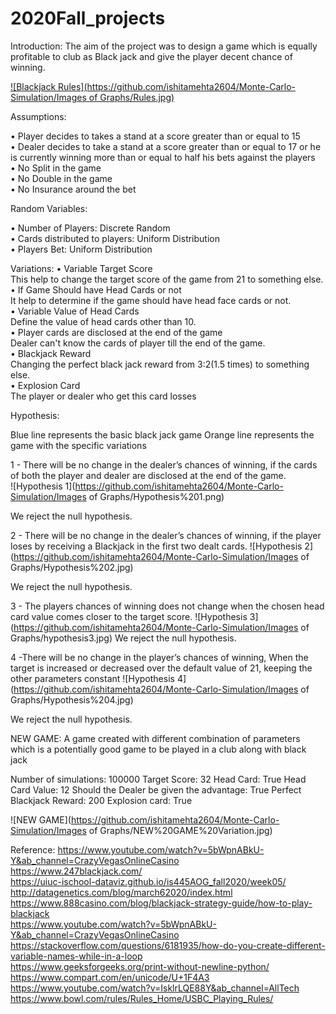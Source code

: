 # 2020Fall_projects
Introduction:
The aim of the project was to design a game which is equally profitable to club as Black jack and give the player decent chance of winning.

[![Blackjack Rules](https://github.com/ishitamehta2604/Monte-Carlo-Simulation/Images of Graphs/Rules.jpg)]( https://www.youtube.com/watch?v=5bWpnABkU-Y&ab_channel=CrazyVegasOnlineCasino)

Assumptions:

•	Player decides to takes a stand at a score greater than or equal to 15 <br>
•	Dealer decides to take a stand at a score greater than or equal to 17 or he is currently winning more than or equal to half his bets against the players<br>
•	No Split in the game <br>
•	No Double in the game <br>
•	No Insurance around the bet

Random Variables:

•	Number of Players: Discrete Random <br>
•	Cards distributed to players: Uniform Distribution <br>
•	Players Bet: Uniform Distribution <br>

Variations:
•	Variable Target Score <BR>
This help to change the target score of the game from 21 to something else.  <BR>
•	If Game Should have Head Cards or not  <BR>
It help to determine if the game should have head face cards or not.  <BR>
•	Variable Value of Head Cards <BR>
Define the value of head cards other than 10. <BR>
•	Player cards are disclosed at the end of the game <BR>
Dealer can't know the cards of player till the end of the game. <BR>
•	Blackjack Reward <BR>
Changing the perfect black jack reward from 3:2(1.5 times) to something else.  <BR>
•	Explosion Card <BR>
The player or dealer who get this card losses <BR>

Hypothesis:

Blue line represents the basic black jack game
Orange line represents the game with the specific variations

1 - There will be no change in the dealer’s chances of winning, if the cards of both the player and dealer are disclosed at the end of the game.<br>
![Hypothesis 1](https://github.com/ishitamehta2604/Monte-Carlo-Simulation/Images of Graphs/Hypothesis%201.png)

We reject the null hypothesis. 


2 - There will be no change in the dealer’s chances of winning, if the player loses by receiving a Blackjack in the first two dealt cards.
![Hypothesis 2](https://github.com/ishitamehta2604/Monte-Carlo-Simulation/Images of Graphs/Hypothesis%202.jpg)

We reject the null hypothesis. 

3 - The players chances of winning does not change when the chosen head card value comes closer to the target score.
![Hypothesis 3](https://github.com/ishitamehta2604/Monte-Carlo-Simulation/Images of Graphs/hypothesis3.jpg)
We reject the null hypothesis.

4 -There will be no change in the player’s chances of winning, When the target is increased or decreased over the default value of 21, keeping the other parameters constant
![Hypothesis 4](https://github.com/ishitamehta2604/Monte-Carlo-Simulation/Images of Graphs/Hypothesis%204.jpg)

We reject the null hypothesis.


NEW GAME:
A game created with different combination of parameters which is a potentially good game to be played in a club along with black jack

Number of simulations: 100000
Target Score: 32
Head Card: True
Head Card Value: 12
Should the Dealer be given the advantage: True
Perfect Blackjack Reward: 200
Explosion card: True

![NEW GAME](https://github.com/ishitamehta2604/Monte-Carlo-Simulation/Images of Graphs/NEW%20GAME%20Variation.jpg)




Reference:
https://www.youtube.com/watch?v=5bWpnABkU-Y&ab_channel=CrazyVegasOnlineCasino <br>
https://www.247blackjack.com/ <br>
https://uiuc-ischool-dataviz.github.io/is445AOG_fall2020/week05/ <br>
http://datagenetics.com/blog/march62020/index.html <br>
https://www.888casino.com/blog/blackjack-strategy-guide/how-to-play-blackjack  <br>
https://www.youtube.com/watch?v=5bWpnABkU-Y&ab_channel=CrazyVegasOnlineCasino  <br>
https://stackoverflow.com/questions/6181935/how-do-you-create-different-variable-names-while-in-a-loop  <br>
https://www.geeksforgeeks.org/print-without-newline-python/  <br>
https://www.compart.com/en/unicode/U+1F4A3  <br>
https://www.youtube.com/watch?v=IsklrLQE88Y&ab_channel=AllTech  <br>
https://www.bowl.com/rules/Rules_Home/USBC_Playing_Rules/




    
    
